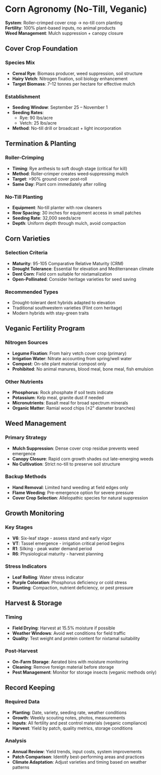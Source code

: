 # Corn Agronomy (No‑Till, Veganic)

**System**: Roller-crimped cover crop → no-till corn planting  
**Fertility**: 100% plant-based inputs, no animal products  
**Weed Management**: Mulch suppression + canopy closure

## Cover Crop Foundation

### Species Mix
- **Cereal Rye**: Biomass producer, weed suppression, soil structure
- **Hairy Vetch**: Nitrogen fixation, soil biology enhancement
- **Target Biomass**: 7–12 tonnes per hectare for effective mulch

### Establishment
- **Seeding Window**: September 25 – November 1
- **Seeding Rates**: 
  - Rye: 90 lbs/acre
  - Vetch: 25 lbs/acre
- **Method**: No-till drill or broadcast + light incorporation

## Termination & Planting

### Roller-Crimping
- **Timing**: Rye anthesis to soft dough stage (critical for kill)
- **Method**: Roller‑crimper creates weed‑suppressing mulch
- **Target**: >90% ground cover post‑roll
- **Same Day**: Plant corn immediately after rolling

### No-Till Planting
- **Equipment**: No‑till planter with row cleaners
- **Row Spacing**: 30 inches for equipment access in small patches
- **Seeding Rate**: 32,000 seeds/acre
- **Depth**: Uniform depth through mulch, avoid compaction

## Corn Varieties

### Selection Criteria
- **Maturity**: 95-105 Comparative Relative Maturity (CRM)
- **Drought Tolerance**: Essential for elevation and Mediterranean climate
- **Dent Corn**: Field corn suitable for nixtamalization
- **Open-Pollinated**: Consider heritage varieties for seed saving

### Recommended Types
- Drought-tolerant dent hybrids adapted to elevation
- Traditional southwestern varieties (Flint corn heritage)
- Modern hybrids with stay-green traits

## Veganic Fertility Program

### Nitrogen Sources
- **Legume Fixation**: From hairy vetch cover crop (primary)
- **Irrigation Water**: Nitrate accounting from spring/well water
- **Compost**: On-site plant material compost only
- **Prohibited**: No animal manures, blood meal, bone meal, fish emulsion

### Other Nutrients
- **Phosphorus**: Rock phosphate if soil tests indicate
- **Potassium**: Kelp meal, granite dust if needed
- **Micronutrients**: Basalt meal for broad spectrum minerals
- **Organic Matter**: Ramial wood chips (≤2" diameter branches)

## Weed Management

### Primary Strategy
- **Mulch Suppression**: Dense cover crop residue prevents weed emergence
- **Canopy Closure**: Rapid corn growth shades out late-emerging weeds
- **No Cultivation**: Strict no-till to preserve soil structure

### Backup Methods
- **Hand Removal**: Limited hand weeding at field edges only
- **Flame Weeding**: Pre-emergence option for severe pressure
- **Cover Crop Selection**: Allelopathic species for natural suppression

## Growth Monitoring

### Key Stages
- **V6**: Six-leaf stage - assess stand and early vigor
- **VT**: Tassel emergence - irrigation critical period begins
- **R1**: Silking - peak water demand period
- **R6**: Physiological maturity - harvest planning

### Stress Indicators
- **Leaf Rolling**: Water stress indicator
- **Purple Coloration**: Phosphorus deficiency or cold stress
- **Stunting**: Compaction, nutrient deficiency, or pest pressure

## Harvest & Storage

### Timing
- **Field Drying**: Harvest at 15.5% moisture if possible
- **Weather Windows**: Avoid wet conditions for field traffic
- **Quality**: Test weight and protein content for nixtamal suitability

### Post-Harvest
- **On-Farm Storage**: Aerated bins with moisture monitoring
- **Cleaning**: Remove foreign material before storage
- **Pest Management**: Monitor for storage insects (veganic methods only)

## Record Keeping

### Required Data
- **Planting**: Date, variety, seeding rate, weather conditions
- **Growth**: Weekly scouting notes, photos, measurements
- **Inputs**: All fertility and pest control materials (veganic compliance)
- **Harvest**: Yield by patch, quality metrics, storage conditions

### Analysis
- **Annual Review**: Yield trends, input costs, system improvements
- **Patch Comparison**: Identify best-performing areas and practices
- **Climate Adaptation**: Adjust varieties and timing based on weather patterns


